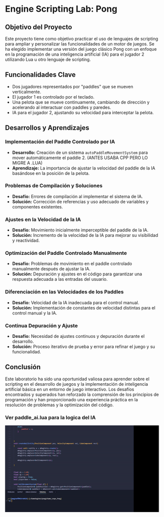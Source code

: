 
# Engine Scripting Lab: Pong

## Objetivo del Proyecto
Este proyecto tiene como objetivo practicar el uso de lenguajes de scripting para ampliar y personalizar las funcionalidades de un motor de juegos. Se ha elegido implementar una versión del juego clásico Pong con un enfoque en la programación de una inteligencia artificial (IA) para el jugador 2 utilizando Lua u otro lenguaje de scripting.

## Funcionalidades Clave
- Dos jugadores representados por "paddles" que se mueven verticalmente.
- El jugador 1 es controlado por el teclado.
- Una pelota que se mueve continuamente, cambiando de dirección y acelerando al interactuar con paddles y paredes.
- IA para el jugador 2, ajustando su velocidad para interceptar la pelota.

## Desarrollos y Aprendizajes

### Implementación del Paddle Controlado por IA
- **Desarrollo:** Creación de un sistema `autoPaddleMovementSystem` para mover automáticamente el paddle 2. (ANTES USABA CPP PERO LO MIGRE A .LUA)
- **Aprendizaje:** La importancia de ajustar la velocidad del paddle de la IA basándose en la posición de la pelota.

### Problemas de Compilación y Soluciones
- **Desafío:** Errores de compilación al implementar el sistema de IA.
- **Solución:** Corrección de referencias y uso adecuado de variables y componentes existentes.

### Ajustes en la Velocidad de la IA
- **Desafío:** Movimiento inicialmente imperceptible del paddle de la IA.
- **Solución:** Incremento de la velocidad de la IA para mejorar su visibilidad y reactividad.

### Optimización del Paddle Controlado Manualmente
- **Desafío:** Problemas de movimiento en el paddle controlado manualmente después de ajustar la IA.
- **Solución:** Depuración y ajustes en el código para garantizar una respuesta adecuada a las entradas del usuario.

### Diferenciación en las Velocidades de los Paddles
- **Desafío:** Velocidad de la IA inadecuada para el control manual.
- **Solución:** Implementación de constantes de velocidad distintas para el control manual y la IA.

### Continua Depuración y Ajuste
- **Desafío:** Necesidad de ajustes continuos y depuración durante el desarrollo.
- **Solución:** Proceso iterativo de prueba y error para refinar el juego y su funcionalidad.

## Conclusión
Este laboratorio ha sido una oportunidad valiosa para aprender sobre el scripting en el desarrollo de juegos y la implementación de inteligencia artificial básica en un entorno de juego interactivo. Los desafíos encontrados y superados han reforzado la comprensión de los principios de programación y han proporcionado una experiencia práctica en la resolución de problemas y la optimización del código.

### Ver paddle_ai.lua para la logica del IA

![Ejemplo de ECS](ECS.gif)